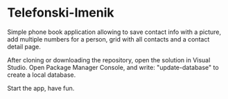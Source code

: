 # Telefonski-Imenik

Simple phone book application allowing to save contact info with a picture, add multiple numbers for a person, grid with all contacts and a contact detail page.

After cloning or downloading the repository, open the solution in Visual Studio. Open Package Manager Console, and write: "update-database" to create a local database.

Start the app, have fun.
